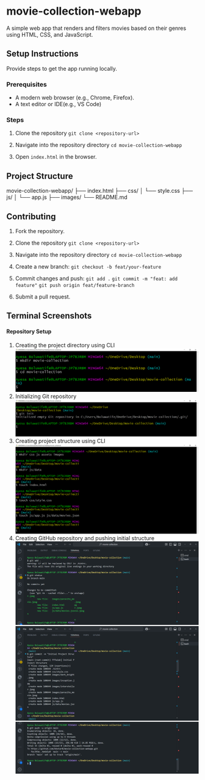 # movie-collection-webapp
A simple web app that renders and filters movies based on their genres using HTML, CSS, and JavaScript.


## Setup Instructions
Provide steps to get the app running locally.

### Prerequisites
- A modern web browser (e.g., Chrome, Firefox).
- A text editor or IDE(e.g., VS Code)

### Steps
1. Clone the repository
`git clone <repository-url>`

2. Navigate into the repository directory
`cd movie-collection-webapp`

3. Open `index.html` in the browser.


## Project Structure

movie-collection-webapp/
├── index.html
├── css/
│   └── style.css
├── js/
│   └── app.js
├── images/
└── README.md


## Contributing

1. Fork the repository.

2. Clone the repository
`git clone <repository-url>`

3. Navigate into the repository directory
`cd movie-collection-webapp`

4. Create a new branch:
`git checkout -b feat/your-feature`

4. Commit changes and push: 
`git add .`
`git commit -m "feat: add feature"`
`git push origin feat/feature-branch`

5. Submit a pull request.


## Terminal Screenshots
#### Repository Setup
1. Creating the project directory using CLI
![Project Directory Creation Using CLI](/images/pd.png)
2. Initializing Git repository
![Initializing Git repository](/images/gitinit.png)
3. Creating project structure using CLI
![Creating project structure using CLI](/images/structure.png)
4. Creating GitHub repository and pushing initial structure
![Creating GitHub repository and pushing initial structure](/images/add.png)
![Creating GitHub repository and pushing initial structure](/images/commit.png)
![Creating GitHub repository and pushing initial structure](/images/push.png)